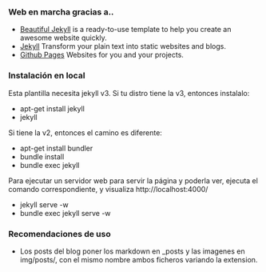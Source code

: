### Web en marcha gracias a..

- [Beautiful Jekyll](https://github.com/daattali/beautiful-jekyll) is a ready-to-use template to help you create an awesome website quickly.
- [Jekyll](http://jekyllrb.com/) Transform your plain text into static websites and blogs.
- [Github Pages](https://pages.github.com/) Websites for you and your projects.

### Instalación en local

Esta plantilla necesita jekyll v3. Si tu distro tiene la v3, entonces instalalo:

- apt-get install jekyll
- jekyll

Si tiene la v2, entonces el camino es diferente:

- apt-get install bundler
- bundle install
- bundle exec jekyll

Para ejecutar un servidor web para servir la página y poderla ver, ejecuta el comando correspondiente, y visualiza http://localhost:4000/

- jekyll serve -w
- bundle exec jekyll serve -w

### Recomendaciones de uso

- Los posts del blog poner los markdown en _posts y las imagenes en img/posts/, con el mismo nombre ambos ficheros variando la extension.
